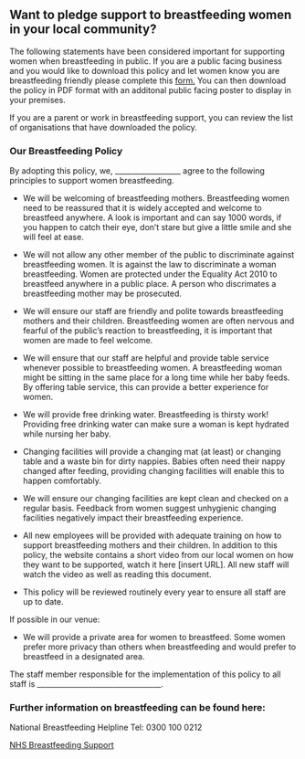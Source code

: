 ## Want to pledge support to breastfeeding women in your local community? 

The following statements have been considered important for supporting women when breastfeeding in public. If you are a public facing business and you would like to download this policy and let women know you are breastfeeding friendly please complete this [form.](https://forms.gle/X2u2upQx652fdqgn7) You can then download the policy in PDF format with an additonal public facing poster to display in your premises. 

If you are a parent or work in breastfeeding support, you can review the list of organisations that have downloaded the policy.

### Our Breastfeeding Policy 
By adopting this policy, we, __________________ agree to the following principles to support women breastfeeding. 

- We will be welcoming of  breastfeeding mothers. Breastfeeding women need to be reassured that it is widely accepted and welcome to breastfeed anywhere. A look is important and can say 1000 words, if you happen to catch their eye, don’t stare but give a little smile and she will feel at ease. 

- We will not allow any other member of the public to discriminate against breastfeeding women.
It is against the law to discriminate a woman breastfeeding. Women are protected under the Equality Act 2010 to breastfeed anywhere in a public place. A person who discrimates a breastfeeding mother may be prosecuted.

- We will ensure our staff are friendly and polite towards breastfeeding mothers and their children.
Breastfeeding women are often nervous and fearful of the public’s reaction to breastfeeding, it is important that women are made to feel welcome.  

- We will ensure that our staff are helpful and provide table service whenever possible to breastfeeding women.
A breastfeeding woman might be sitting in the same place for a long time while her baby feeds. By offering table service, this can provide a better experience for women.

- We will provide free drinking water. 
Breastfeeding is thirsty work! Providing free drinking water can make sure a woman is kept hydrated while nursing her baby. 

- Changing facilities will provide a changing mat (at least) or changing table and a waste bin for dirty nappies. 
Babies often need their nappy changed after feeding, providing changing facilities will enable this to happen comfortably.

- We will ensure our changing facilities are kept clean and checked on a regular basis.
Feedback from women suggest unhygienic changing facilities negatively impact their breastfeeding experience.

- All new employees will be provided with adequate training on how to support breastfeeding mothers and their children.
In addition to this policy, the website contains a short video from our local women on how they want to be supported, watch it here [insert URL]. All new staff will watch the video as well as reading this document.

- This policy will be reviewed routinely every year to ensure all staff are up to date.

If possible in our venue:

- We will provide a private area for women to breastfeed.
Some women prefer more privacy than others when breastfeeding and would prefer to breastfeed in a designated area.


The staff member responsible for the implementation of this policy to all staff is __________________________________.

### Further information on breastfeeding can be found here:

National Breastfeeding Helpline Tel: 0300 100 0212

[NHS Breastfeeding Support](https://www.nhs.uk/conditions/pregnancy-and-baby/breastfeeding-help-support/)
